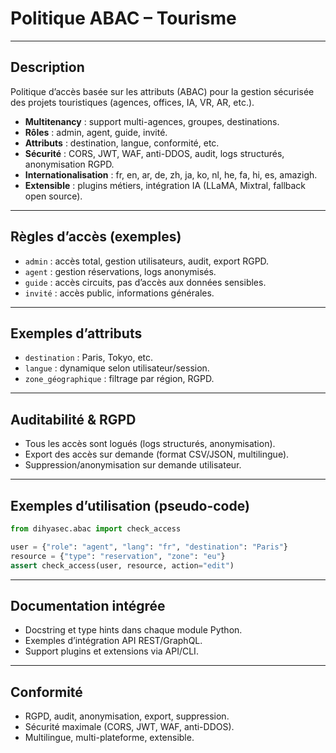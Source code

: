 # Politique ABAC – Tourisme

---

## Description
Politique d’accès basée sur les attributs (ABAC) pour la gestion sécurisée des projets touristiques (agences, offices, IA, VR, AR, etc.).

- **Multitenancy** : support multi-agences, groupes, destinations.
- **Rôles** : admin, agent, guide, invité.
- **Attributs** : destination, langue, conformité, etc.
- **Sécurité** : CORS, JWT, WAF, anti-DDOS, audit, logs structurés, anonymisation RGPD.
- **Internationalisation** : fr, en, ar, de, zh, ja, ko, nl, he, fa, hi, es, amazigh.
- **Extensible** : plugins métiers, intégration IA (LLaMA, Mixtral, fallback open source).

---

## Règles d’accès (exemples)

- `admin` : accès total, gestion utilisateurs, audit, export RGPD.
- `agent` : gestion réservations, logs anonymisés.
- `guide` : accès circuits, pas d’accès aux données sensibles.
- `invité` : accès public, informations générales.

---

## Exemples d’attributs

- `destination` : Paris, Tokyo, etc.
- `langue` : dynamique selon utilisateur/session.
- `zone_géographique` : filtrage par région, RGPD.

---

## Auditabilité & RGPD
- Tous les accès sont logués (logs structurés, anonymisation).
- Export des accès sur demande (format CSV/JSON, multilingue).
- Suppression/anonymisation sur demande utilisateur.

---

## Exemples d’utilisation (pseudo-code)

```python
from dihyasec.abac import check_access

user = {"role": "agent", "lang": "fr", "destination": "Paris"}
resource = {"type": "reservation", "zone": "eu"}
assert check_access(user, resource, action="edit")
```

---

## Documentation intégrée
- Docstring et type hints dans chaque module Python.
- Exemples d’intégration API REST/GraphQL.
- Support plugins et extensions via API/CLI.

---

## Conformité
- RGPD, audit, anonymisation, export, suppression.
- Sécurité maximale (CORS, JWT, WAF, anti-DDOS).
- Multilingue, multi-plateforme, extensible.
